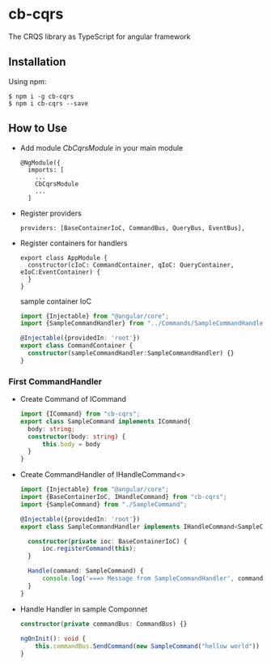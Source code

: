 # cb-cqrs
The CRQS library as TypeScript for angular framework

## Installation
Using npm:
```clickhouse
$ npm i -g cb-cqrs
$ npm i cb-cqrs --save
```

## How to Use
- Add module *CbCqrsModule* in your main module
  ```angular2html
  @NgModule({
    imports: [
      ...
      CbCqrsModule
      ...
    ]
  ```

- Register providers
  ```angular2html
  providers: [BaseContainerIoC, CommandBus, QueryBus, EventBus],
  ```

- Register containers for handlers
  ```angular2html
  export class AppModule {
    constructor(cIoC: CommandContainer, qIoC: QueryContainer, eIoC:EventContainer) {
    }
  }
  ```
  
  sample container IoC
  ```typescript
  import {Injectable} from "@angular/core";
  import {SampleCommandHandler} from "../Commands/SampleCommandHandler";
  
  @Injectable({providedIn: 'root'})
  export class CommandContainer {
    constructor(sampleCommandHandler:SampleCommandHandler) {}
  }
  ```

### First CommandHandler
- Create Command of ICommand
  ```typescript
  import {ICommand} from "cb-cqrs";
  export class SampleCommand implements ICommand{
    body: string;
    constructor(body: string) {
        this.body = body
    }
  }
  ``` 

- Create CommandHandler of IHandleCommand<>
  ```typescript
  import {Injectable} from "@angular/core";
  import {BaseContainerIoC, IHandleCommand} from "cb-cqrs";
  import {SampleCommand} from "./SampleCommand";
  
  @Injectable({providedIn: 'root'})
  export class SampleCommandHandler implements IHandleCommand<SampleCommand> {
  
    constructor(private ioc: BaseContainerIoC) {
        ioc.registerCommand(this);
    }
  
    Handle(command: SampleCommand) {
        console.log('===> Message from SampleCommandHandler', command.body);
    }
  }
  ```


- Handle Handler in sample Componnet
  ```typescript
  constructor(private commandBus: CommandBus) {}
 
  ngOnInit(): void {
      this.commandBus.SendCommand(new SampleCommand("hellow world"))
  }
  
  ``` 
  




